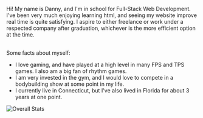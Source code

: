 Hi! My name is Danny, and I'm in school for Full-Stack Web Development. I've been very much enjoying learning html, and seeing my website improve real time is quite satisfying. I aspire to either freelance or work under a respected company after graduation, whichever is the more efficient option at the time. 

</br> Some facts about myself: </br>
<ul>
  <li>I love gaming, and have played at a high level in many FPS and TPS games. I also am a big fan of rhythm games.</li>
  <li>I am very invested in the gym, and I would love to compete in a bodybuilding show at some point in my life.</li>
  <li>I currently live in Connecticut, but I've also lived in Florida for about 3 years at one point.</li>
</ul>




![Overall Stats](https://github-readme-stats.vercel.app/api?username=dclane5551&count_private=true&show_icons=true&hide=contribs)
